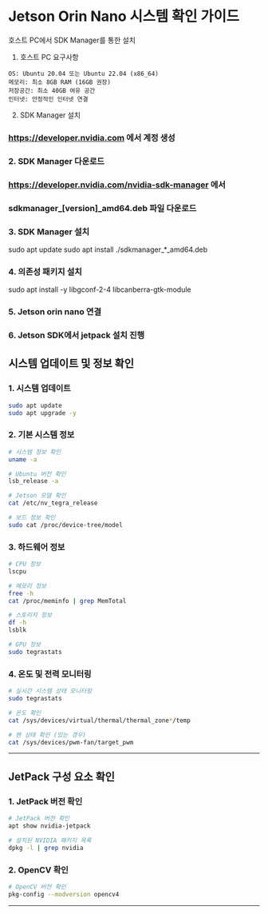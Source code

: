# Jetson Orin Nano 시스템 확인 가이드

호스트 PC에서 SDK Manager를 통한 설치

1. 호스트 PC 요구사항
```
OS: Ubuntu 20.04 또는 Ubuntu 22.04 (x86_64)
메모리: 최소 8GB RAM (16GB 권장)
저장공간: 최소 40GB 여유 공간
인터넷: 안정적인 인터넷 연결
```
2. SDK Manager 설치
### https://developer.nvidia.com 에서 계정 생성

### 2. SDK Manager 다운로드
### https://developer.nvidia.com/nvidia-sdk-manager 에서 
### sdkmanager_[version]_amd64.deb 파일 다운로드

### 3. SDK Manager 설치
sudo apt update
sudo apt install ./sdkmanager_*_amd64.deb

### 4. 의존성 패키지 설치
sudo apt install -y libgconf-2-4 libcanberra-gtk-module

### 5. Jetson orin nano 연결

### 6. Jetson SDK에서 jetpack 설치 진행

## 시스템 업데이트 및 정보 확인

### 1. 시스템 업데이트

```bash
sudo apt update
sudo apt upgrade -y
```

### 2. 기본 시스템 정보

```bash
# 시스템 정보 확인
uname -a

# Ubuntu 버전 확인
lsb_release -a

# Jetson 모델 확인
cat /etc/nv_tegra_release

# 보드 정보 확인
sudo cat /proc/device-tree/model
```

### 3. 하드웨어 정보

```bash
# CPU 정보
lscpu

# 메모리 정보
free -h
cat /proc/meminfo | grep MemTotal

# 스토리지 정보
df -h
lsblk

# GPU 정보
sudo tegrastats
```

### 4. 온도 및 전력 모니터링

```bash
# 실시간 시스템 상태 모니터링
sudo tegrastats

# 온도 확인
cat /sys/devices/virtual/thermal/thermal_zone*/temp

# 팬 상태 확인 (있는 경우)
cat /sys/devices/pwm-fan/target_pwm
```

---

## JetPack 구성 요소 확인

### 1. JetPack 버전 확인

```bash
# JetPack 버전 확인
apt show nvidia-jetpack

# 설치된 NVIDIA 패키지 목록
dpkg -l | grep nvidia
```

### 2. OpenCV 확인

```bash
# OpenCV 버전 확인
pkg-config --modversion opencv4

```

---

